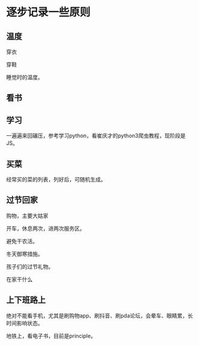 # 逐步记录一些原则

## 温度 

穿衣

穿鞋

睡觉时的温度。



## 看书

## 学习

一遍遍来回碾压，参考学习python，看崔庆才的python3爬虫教程，现阶段是JS。

## 买菜

经常买的菜的列表，列好后，可随机生成。

## 过节回家

购物，主要大姑家

开车，休息两次，进两次服务区。

避免干农活。

冬天御寒措施。

孩子们的过节礼物。

在家干什么



## 上下班路上

绝对不能看手机，尤其是刷购物app、刷抖音、刷pda论坛，会晕车、眼睛累，长时间影响状态。

地铁上，看电子书，目前是principle。

